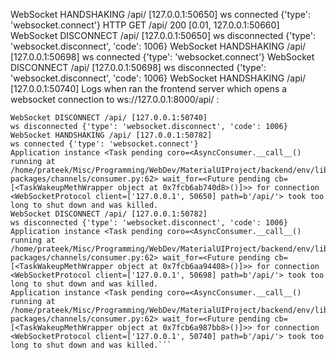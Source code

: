 WebSocket HANDSHAKING /api/ [127.0.0.1:50650]
ws connected {'type': 'websocket.connect'}
HTTP GET /api/ 200 [0.01, 127.0.0.1:50660]
WebSocket DISCONNECT /api/ [127.0.0.1:50650]
ws disconnected {'type': 'websocket.disconnect', 'code': 1006}
WebSocket HANDSHAKING /api/ [127.0.0.1:50698]
ws connected {'type': 'websocket.connect'}
WebSocket DISCONNECT /api/ [127.0.0.1:50698]
ws disconnected {'type': 'websocket.disconnect', 'code': 1006}
WebSocket HANDSHAKING /api/ [127.0.0.1:50740]
Logs when ran the frontend server which opens a websocket connection to ws://127.0.0.1:8000/api/  :

```ws connected {'type': 'websocket.connect'}
WebSocket DISCONNECT /api/ [127.0.0.1:50740]
ws disconnected {'type': 'websocket.disconnect', 'code': 1006}
WebSocket HANDSHAKING /api/ [127.0.0.1:50782]
ws connected {'type': 'websocket.connect'}
Application instance <Task pending coro=<AsyncConsumer.__call__() running at /home/prateek/Misc/Programming/WebDev/MaterialUIProject/backend/env/lib/python3.6/site-packages/channels/consumer.py:62> wait_for=<Future pending cb=[<TaskWakeupMethWrapper object at 0x7fcb6ab740d8>()]>> for connection <WebSocketProtocol client=['127.0.0.1', 50650] path=b'/api/'> took too long to shut down and was killed.
WebSocket DISCONNECT /api/ [127.0.0.1:50782]
ws disconnected {'type': 'websocket.disconnect', 'code': 1006}
Application instance <Task pending coro=<AsyncConsumer.__call__() running at /home/prateek/Misc/Programming/WebDev/MaterialUIProject/backend/env/lib/python3.6/site-packages/channels/consumer.py:62> wait_for=<Future pending cb=[<TaskWakeupMethWrapper object at 0x7fcb6aa94408>()]>> for connection <WebSocketProtocol client=['127.0.0.1', 50698] path=b'/api/'> took too long to shut down and was killed.
Application instance <Task pending coro=<AsyncConsumer.__call__() running at /home/prateek/Misc/Programming/WebDev/MaterialUIProject/backend/env/lib/python3.6/site-packages/channels/consumer.py:62> wait_for=<Future pending cb=[<TaskWakeupMethWrapper object at 0x7fcb6a987bb8>()]>> for connection <WebSocketProtocol client=['127.0.0.1', 50740] path=b'/api/'> took too long to shut down and was killed.```

